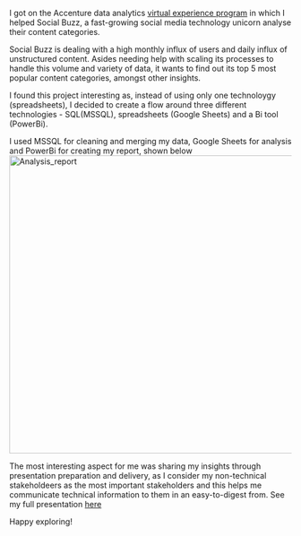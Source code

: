 I got on the Accenture data analytics [virtual experience program](https://www.theforage.com/fast-track/data-analytics-virtual-experience/overview?ref=BoPbiqx5GRLbyYXPu) in which I helped Social Buzz, a fast-growing social media technology unicorn analyse their content categories.

Social Buzz is dealing with a high monthly influx of users and daily influx of unstructured content. Asides needing help with scaling its processes to handle this volume and variety of data, it wants to find out its top 5 most popular content categories, amongst other insights.

I found this project interesting as, instead of using only one technoloygy (spreadsheets), I decided to create a flow around three different technologies - SQL(MSSQL), spreadsheets (Google Sheets) and a Bi tool (PowerBi).

I used MSSQL for cleaning and merging my data, Google Sheets for analysis and PowerBi for creating my report, shown below
<img width="532" alt="Analysis_report" src="https://user-images.githubusercontent.com/86304211/210614087-91344a98-a20b-4a16-b4e9-4a7a3c53f3d0.PNG">

The most interesting aspect for me was sharing my insights through presentation preparation and delivery, as I consider my non-technical stakeholdeers as the most important stakeholders and this helps me communicate technical information to them in an easy-to-digest from. See my full presentation [here](https://docs.google.com/presentation/d/1RoJQ2Eo_xkoKWXtYn78tbdrWCVWRrLJWjXf5cDYnUmE/edit?usp=sharing)

Happy exploring!



